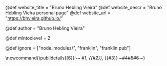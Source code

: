 <!--
Add here global page variables to use throughout your
website.
The website_* must be defined for the RSS to work
-->
@def website_title = "Bruno Hebling Vieira"
@def website_descr = "Bruno Hebling Vieira personal page"
@def website_url   = "https://bhvieira.github.io/"

@def author = "Bruno Hebling Vieira"

@def mintoclevel = 2

<!--
Add here files or directories that should be ignored by Franklin, otherwise
these files might be copied and, if markdown, processed by Franklin which
you might not want. Indicate directories by ending the name with a `/`.
-->
@def ignore = ["node_modules/", "franklin", "franklin.pub"]

<!--
Add here global latex commands to use throughout your
pages. It can be math commands but does not need to be.
For instance:
* \newcommand{\phrase}{This is a long phrase to copy.}
-->
\newcommand{\publidetails}[6]{~~~<sup>~~~
    #1, _{{#2}}_, {{#3}}
    ~~~#4#5#6
    </sup>~~~}